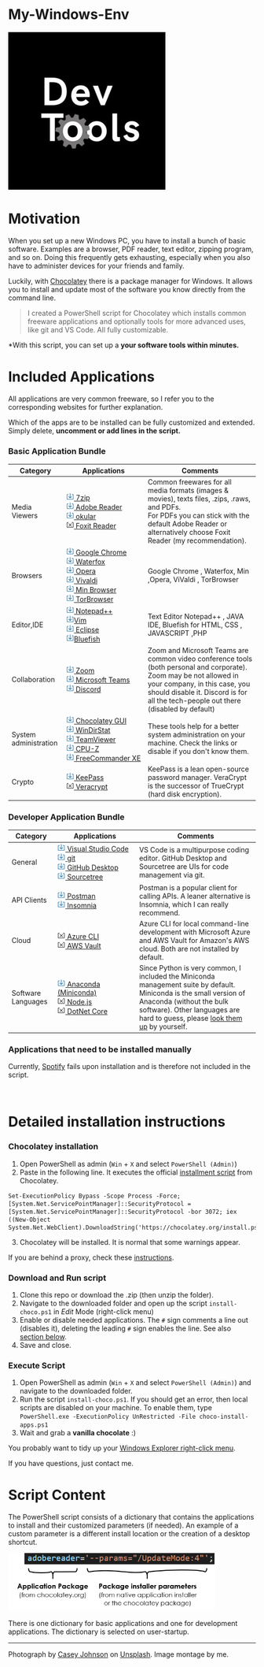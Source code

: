 # My-Windows-Env

![Header Image](readme-images/developer_tools.jpg)

# Motivation

When you set up a new Windows PC, you have to install a bunch of basic software. Examples are a browser, PDF reader, text editor, zipping program, and so on. Doing this frequently gets exhausting, especially when you also have to administer devices for your friends and family.


Luckily, with [Chocolatey](https://chocolatey.org/) there is a package manager for Windows. It allows you to install and update most of the software you know directly from the command line.

>I created a PowerShell script for Chocolatey which installs common freeware applications and optionally tools for more advanced uses, like git and VS Code. All fully customizable.

*With this script, you can set up a **your software tools within minutes.**


# Included Applications
 
All applications are very common freeware, so I refer you to the corresponding websites for further explanation. 

Which of the apps are to be installed can be fully customized and extended. Simply delete, **uncomment or add lines in the script.**

### Basic Application Bundle

<table class="tg">
<thead>
  <tr>
    <th class="tg-8l38">Category</th>
    <th class="tg-8l38" style="width: 33%;">Applications</th>
    <th class="tg-8l38">Comments</th>
  </tr>
</thead>
<tbody>
  <tr>
    <td class="tg-z8l7">Media Viewers</td>
    <td class="tg-8l38">
        <img src="readme-images/1a.png"><a href="https://www.7-zip.org/"> 7zip</a><br/>
        <img src="readme-images/1a.png"><a href="https://acrobat.adobe.com/us/en/acrobat/pdf-reader.html"> Adobe Reader</a><br/>
 <img src="readme-images/1a.png"><a href="https://okular.kde.org/download/"> okular</a><br/>
        <img src="readme-images/0.png"><a href="https://www.foxitsoftware.com/pdf-reader/"> Foxit Reader</a><br/>
    </td>
    <td class="tg-8l38">Common freewares for all media formats (images &amp; movies), texts files, .zips, .raws, and PDFs.<br>For PDFs you can stick with the default Adobe Reader or alternatively choose Foxit Reader (my recommendation).</td>
  </tr>
  <tr>
    <td class="tg-z8l7">Browsers</td>
    <td class="tg-8l38">
        <img src="readme-images/1a.png"><a href="https://www.google.com/intl/en_us/chrome/"> Google Chrome</a><br/>
        <img src="readme-images/1a.png"><a href=""> Waterfox</a><br/>
        <img src="readme-images/1a.png"><a href="https://www.opera.com"> Opera</a><br/>
 <img src="readme-images/1a.png"><a href="https://vivaldi.com/download/"> Vivaldi</a><br/>
  <img src="readme-images/1a.png"><a href="https://minbrowser.org/"> Min Browser</a><br/>
 <img src="readme-images/1a.png"><a href="https://www.torproject.org/download/"> TorBrowser</a><br/>
    </td>
    <td class="tg-8l38">Google Chrome , Waterfox, Min ,Opera, ViValdi , TorBrowser</td>
  </tr>
  <tr>
    <td class="tg-z8l7">Editor,IDE</td>
    <td class="tg-8l38">
    <img src="readme-images/1a.png"><a href="https://notepad-plus-plus.org/"> Notepad++</a><br/>
    <img src="readme-images/1a.png"><a href="https://www.vim.org/download.php">Vim</a><br/>
     <img src="readme-images/1a.png"><a href="https://www.eclipse.org/downloads/"> Eclipse </a><br/><img src="readme-images/1a.png"><a href="">Bluefish</a>
       <br/>
    </td>
    <td class="tg-8l38">Text Editor Notepad++ , JAVA IDE, Bluefish for HTML, CSS , JAVASCRIPT ,PHP</td>
  </tr>
  <tr>
    <td class="tg-z8l7">Collaboration</td>
    <td class="tg-8l38">
        <img src="readme-images/1a.png"><a href="https://zoom.us"> Zoom</a><br/>
        <img src="readme-images/1a.png"><a href="https://www.microsoft.com/en-us/microsoft-365/microsoft-teams/download-app"> Microsoft Teams</a><br/>
        <img src="readme-images/1a.png"><a href="https://discord.com/"> Discord</a><br/>
    </td>
    <td class="tg-8l38">Zoom and Microsoft Teams are common video conference tools (both personal and corporate). Zoom may be not allowed in your company, in this case, you should disable it. Discord is for all the tech-people out there (disabled by default)</td>
  </tr>
  <tr>
    <td class="tg-z8l7">System administration</td>
    <td class="tg-8l38">
        <img src="readme-images/1a.png"><a href="https://chocolatey.org/packages/ChocolateyGUI"> Chocolatey GUI</a><br/>
        <img src="readme-images/1a.png"><a href="https://windirstat.net/"> WinDirStat</a><br/>
        <img src="readme-images/1a.png"><a href="https://www.teamviewer.com/"> TeamViewer</a><br/>
        <img src="readme-images/1a.png"><a href="https://www.cpuid.com/softwares/cpu-z.html"> CPU-Z</a><br/>
        <img src="readme-images/1a.png"><a href="https://freecommander.com/en/summary/"> FreeCommander XE</a><br/>
    </td>
    <td class="tg-8l38">These tools help for a better system administration on your machine. Check the links or disable if you don't know them.</td>
  </tr>
  <tr>
    <td class="tg-z8l7">Crypto</td>
    <td class="tg-8l38">
        <img src="readme-images/1a.png"><a href="https://keepass.info/"> KeePass</a><br/>
        <img src="readme-images/0.png"><a href="https://www.veracrypt.fr/en/Home.html"> Veracrypt</a><br/>
    </td>
    <td class="tg-8l38">KeePass is a lean open-source password manager. VeraCrypt is the successor of TrueCrypt (hard disk encryption).</td>
  </tr>
</tbody>
</table>



### Developer Application Bundle

<table class="tg">
<thead>
  <tr>
    <th class="tg-8l38">Category</th>
    <th class="tg-8l38" style="width: 33%;">Applications</th>
    <th class="tg-8l38">Comments</th>
  </tr>
</thead>
<tbody>
  <tr>
    <td class="tg-z8l7">General</td>
    <td class="tg-8l38">
        <img src="readme-images/1a.png"><a href="https://code.visualstudio.com/"> Visual Studio Code</a><br/>
        <img src="readme-images/1a.png"><a href="https://git-scm.com/"> git</a><br/>
        <img src="readme-images/1a.png"><a href="https://desktop.github.com/"> GitHub Desktop</a><br/>
        <img src="readme-images/1a.png"><a href="https://www.sourcetreeapp.com/"> Sourcetree</a><br/>
    </td>
    <td class="tg-8l38">VS Code is a multipurpose coding editor. GitHub Desktop and Sourcetree are UIs for code management via git.</td>
  </tr>
  <tr>
    <td class="tg-z8l7">API Clients</td>
    <td class="tg-8l38">
        <img src="readme-images/1a.png"><a href="https://www.postman.com/"> Postman</a><br/>
        <img src="readme-images/1a.png"><a href="https://insomnia.rest/"> Insomnia</a><br/>
    </td>
    <td class="tg-8l38">Postman is a popular client for calling APIs. A leaner alternative is Insomnia, which I can really recommend. </td>
  </tr>
  <tr>
    <td class="tg-z8l7">Cloud</td>
    <td class="tg-8l38">
        <img src="readme-images/0.png"><a href="https://docs.microsoft.com/de-de/cli/azure/"> Azure CLI</a><br/>
        <img src="readme-images/0.png"><a href="https://github.com/99designs/aws-vault"> AWS Vault</a><br/>
    </td>
    <td class="tg-8l38">Azure CLI for local command-line development with Microsoft Azure  and AWS Vault for Amazon's AWS cloud. Both are not installed by default.</td>
  </tr>
  <tr>
    <td class="tg-z8l7">Software Languages</td>
    <td class="tg-8l38">
        <img src="readme-images/1a.png"><a href="https://docs.conda.io/en/latest/miniconda.html"> Anaconda (Miniconda)</a><br/>
        <img src="readme-images/0.png"><a href="https://nodejs.org/"> Node.js</a><br/>
        <img src="readme-images/0.png"><a href="https://github.com/dotnet/core"> DotNet Core</a><br/>
    </td>
    <td class="tg-8l38">Since Python is very common, I included the Miniconda management suite by default. Miniconda is the small version of Anaconda (without the bulk software). Other languages are hard to guess, please <a href="https://chocolatey.org/packages?q=">look them up</a> by yourself.</td>
  </tr>
</tbody>
</table>


### Applications that need to be installed manually

Currently, [Spotify](https://www.spotify.com/de/download/) fails upon installation and is therefore not included in the script. 

<br/>

# Detailed installation instructions


### Chocolatey installation

1. Open PowerShell as admin (`Win` +  `X` and select `PowerShell (Admin)`)
2. Paste in the following line. It executes the official [installment script](https://chocolatey.org/install.ps1) from Chocolatey. 

  ```	 
  Set-ExecutionPolicy Bypass -Scope Process -Force; [System.Net.ServicePointManager]::SecurityProtocol = [System.Net.ServicePointManager]::SecurityProtocol -bor 3072; iex ((New-Object System.Net.WebClient).DownloadString('https://chocolatey.org/install.ps1'))  
  ```

3. Chocolatey will be installed. It is normal that some warnings appear.

If you are behind a proxy, check these [instructions](https://chocolatey.org/docs/proxy-settings-for-chocolatey#installing-chocolatey-behind-a-proxy-server).


### Download and Run script

1. Clone this repo or download the .zip (then unzip the folder).
1. Navigate to the downloaded folder and open up the script `install-choco.ps1` in *Edit* Mode (right-click menu)
1. Enable or disable needed applications. The `#` sign comments a line out (disables it), deleting the leading `#` sign enables the line. See also [section below](#script-content).
1. Save and close.

### Execute Script
1. Open PowerShell as admin (`Win` +  `X` and select `PowerShell (Admin)`) and navigate to the downloaded folder.
1. Run the script `install-choco.ps1`. If you should get an error, then local scripts are disabled on your machine. To enable them, type  
`PowerShell.exe -ExecutionPolicy UnRestricted -File choco-install-apps.ps1`
1. Wait and grab a **vanilla chocolate** :)


You probably want to tidy up your [Windows Explorer right-click menu](https://www.howtogeek.com/howto/windows-vista/how-to-clean-up-your-messy-windows-context-menu/).

If you have questions, just contact me.


# Script Content

  The PowerShell script consists of a dictionary that contains the applications to install and their customized parameters (if needed). An example of a custom parameter is a different install location or the creation of a desktop shortcut.
  
  <img src="readme-images/dict.png" width="420" />

  There is one dictionary for basic applications and one for development applications. The dictionary is selected on user-startup.




--------------

<span>Photograph by <a href="https://unsplash.com/@crj2day?utm_source=unsplash&amp;utm_medium=referral&amp;utm_content=creditCopyText">Casey Johnson</a> on <a href="https://unsplash.com/?utm_source=unsplash&amp;utm_medium=referral&amp;utm_content=creditCopyText">Unsplash</a>.</span>
Image montage by me.


